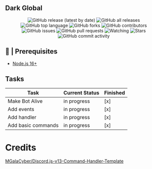 ## Dark Global

<div align="center">
  
  ![GitHub release (latest by date)](https://img.shields.io/github/v/release/ShadowGaming100/Dark-Global?style=for-the-badge)
  ![GitHub all releases](https://img.shields.io/github/downloads/ShadowGaming100/Dark-Global/total?style=for-the-badge)
  ![GitHub top language](https://img.shields.io/github/languages/top/ShadowGaming100/Dark-Global?logo=javascript&style=for-the-badge)
  ![GitHub forks](https://img.shields.io/github/forks/ShadowGaming100/Dark-Global?logo=github&style=for-the-badge)
  ![GitHub contributors](https://img.shields.io/github/contributors/ShadowGaming100/Dark-Global?logo=github&style=for-the-badge)
  ![GitHub issues](https://img.shields.io/github/issues/ShadowGaming100/Dark-Global?logo=github&style=for-the-badge)
  ![GitHub pull requests](https://img.shields.io/github/issues-pr/ShadowGaming100/Dark-Global?logo=github&style=for-the-badge)
  ![Watching](https://img.shields.io/github/watchers/ShadowGaming100/Dark-Global?style=for-the-badge)
  ![Stars](https://img.shields.io/github/stars/ShadowGaming100/Dark-Global?style=for-the-badge)
  ![GitHub commit activity](https://img.shields.io/github/commit-activity/m/ShadowGaming100/Dark-Global?style=for-the-badge)
  
</div>

## 🚧 | Prerequisites

- [Node.js 16+](https://nodejs.org/en/download/)

## Tasks

| Task           | Current Status | Finished | 
|----------------|----------------|----------|
| Make Bot Alive |     in progress      |[x]|
| Add events         | in progress      |[x]|
| Add handler        | in progress      |[x]|
| Add basic commands | in progress      |[x]|

# Credits

[MGalaCyber/Discord.js-v13-Command-Handler-Template](https://github.com/MGalaCyber/Discord.js-v13-Command-Handler-Template)
<!--
[MGalaCyber/Discord.js-v14-Command-Handler-Template](https://github.com/MGalaCyber/Discord.js-v14-Command-Handler-Template)

[BlobbyDev/DoggoBot](https://github.com/BlobbyDev/DoggoBot)

[dd4tj/discord-bot-v14](https://github.com/dd4tj/discord-bot-v14)

[Tomato6966/Discord-js-handler-slash-Commands](https://github.com/Tomato6966/Discord-js-handler-slash-Commands) -->
